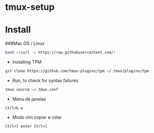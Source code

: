 # tmux-setup

# Install

###Mac OS / Linux

```sh
bash <(curl -s https://raw.githubusercontent.com/)
```

- Installing TPM 
```bash
git clone https://github.com/tmux-plugins/tpm ~/.tmux/plugins/tpm
```

- Run, to check for syntax failures
```bash
tmux source ~/.tmux.conf
```

- Menu de janelas
```
Ctrl+b w
```

- Modo vim copiar e colar
```
Ctrl+[ enter Ctrl+]
```
